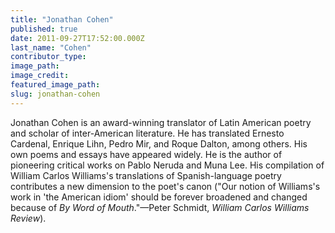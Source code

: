 ```yaml
---
title: "Jonathan Cohen"
published: true
date: 2011-09-27T17:52:00.000Z
last_name: "Cohen"
contributor_type:
image_path:
image_credit:
featured_image_path:
slug: jonathan-cohen
---
```


Jonathan Cohen is an award-winning translator of Latin American poetry and scholar of inter-American literature. He has translated Ernesto Cardenal, Enrique Lihn, Pedro Mir, and Roque Dalton, among others. His own poems and essays have appeared widely. He is the author of pioneering critical works on Pablo Neruda and Muna Lee. His compilation of William Carlos Williams's translations of Spanish-language poetry contributes a new dimension to the poet's canon ("Our notion of Williams's work in 'the American idiom' should be forever broadened and changed because of _By Word of Mouth_."—Peter Schmidt, _William Carlos Williams Review_).[](http://www.jonathancohenweb.com/)

